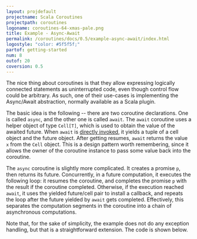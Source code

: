```yaml
---
layout: projdefault
projectname: Scala Coroutines
projectpath: coroutines
logoname: coroutines-64-xmas-pale.png
title: Example - Async-Await
permalink: /coroutines/docs/0.5/example-async-await/index.html
logostyle: "color: #5f5f5f;"
partof: getting-started
num: 8
outof: 20
coversion: 0.5
---
```



The nice thing about coroutines is that
they allow expressing logically connected statements as uninterrupted code,
even though control flow could be arbitrary.
As such, one of their use-cases
is implementing the Async/Await abstraction,
normally available as a Scala plugin.

The basic idea is the following -- there are two coroutine declarations.
One is called `async`, and the other one is called `await`.
The `await` coroutine uses a helper object of type `Cell[T]`,
which is used to obtain the value of the awaited future.
When `await` is [directly invoked](../composition),
it yields a tuple of a cell object and the future object.
After getting resumes,
`await` returns the value `x` from the `Cell` object.
This is a design pattern worth remembering,
since it allows the owner of the coroutine instance
to pass some value back into the coroutine.

The `async` coroutine is slightly more complicated.
It creates a promise `p`, then returns its future.
Concurrently, in a future computation,
it executes the following loop:
it resumes the coroutine,
and completes the promise `p` with the result
if the coroutine completed.
Otherwise, if the execution reached `await`,
it uses the yielded future/cell pair to install a callback,
and repeats the loop after the future yielded by `await` gets completed.
Effectively, this separates the computation segments
in the coroutine into a chain of asynchronous computations.

Note that, for the sake of simplicity,
the example does not do any exception handling,
but that is a straightforward extension.
The code is shown below.

<div>
<pre id="examplebox-1">
</pre>
</div>
<script>
setContent(
  "examplebox-1",
  "https://api.github.com/repos/storm-enroute/coroutines/contents/src/test/scala/org/examples/AsyncAwait.scala",
  null,
  "raw",
  "https://github.com/storm-enroute/coroutines/blob/master/src/test/scala/org/examples/AsyncAwait.scala");
</script>


